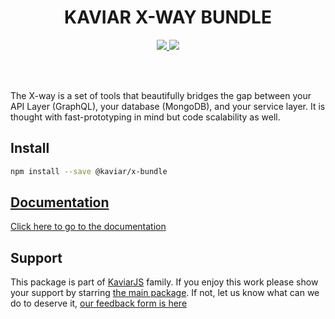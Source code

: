 <h1 align="center">KAVIAR X-WAY BUNDLE</h1>

<p align="center">
  <a href="https://travis-ci.org/kaviarjs/x-bundle">
    <img src="https://api.travis-ci.org/kaviarjs/x-bundle.svg?branch=master" />
  </a>
  <a href="https://coveralls.io/github/kaviarjs/x-bundle?branch=master">
    <img src="https://coveralls.io/repos/github/kaviarjs/x-bundle/badge.svg?branch=master" />
  </a>
</p>

<br />
<br />

The X-way is a set of tools that beautifully bridges the gap between your API Layer (GraphQL), your database (MongoDB), and your service layer. It is thought with fast-prototyping in mind but code scalability as well.

## Install

```bash
npm install --save @kaviar/x-bundle
```

## [Documentation](./DOCUMENTATION.md)

[Click here to go to the documentation](./DOCUMENTATION.md)

## Support

This package is part of [KaviarJS](https://www.kaviarjs.com) family. If you enjoy this work please show your support by starring [the main package](https://github.com/kaviarjs/kaviar). If not, let us know what can we do to deserve it, [our feedback form is here](https://forms.gle/DTMg5Urgqey9QqLFA)
